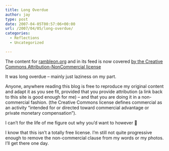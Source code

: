 ```yaml
---
title: Long Overdue
author: jay
type: post
date: 2007-04-05T00:57:06+00:00
url: /2007/04/05/long-overdue/
categories:
  - Reflections
  - Uncategorized

---
```

The content for [rambleon.org][1] and in its feed is now covered [by the Creative Commons Attribution-NonCommercial license][2]

It was long overdue &#8211; mainly just laziness on my part.

Anyone, anywhere reading this blog is free to reproduce my original content and adapt it as you see fit, provided that you provide attribution (a link back to this site is good enough for me) &#8211; and that you are doing it in a non-commercial fashion. (the Creative Commons license defines commercial as an activity “intended for or directed toward commercial advantage or private monetary compensation”).

I can’t for the life of me figure out why you’d want to however 🙂

I know that this isn’t a totally free license. I’m still not quite progressive enough to remove the non-commercial clause from my words or my photos. I’ll get there one day.

 [1]: https://rambleon.org
 [2]: http://creativecommons.org/licenses/by-nc/3.0/